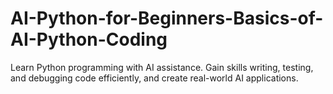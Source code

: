 # AI-Python-for-Beginners-Basics-of-AI-Python-Coding
Learn Python programming with AI assistance. Gain skills writing, testing, and debugging code efficiently, and create real-world AI applications.
